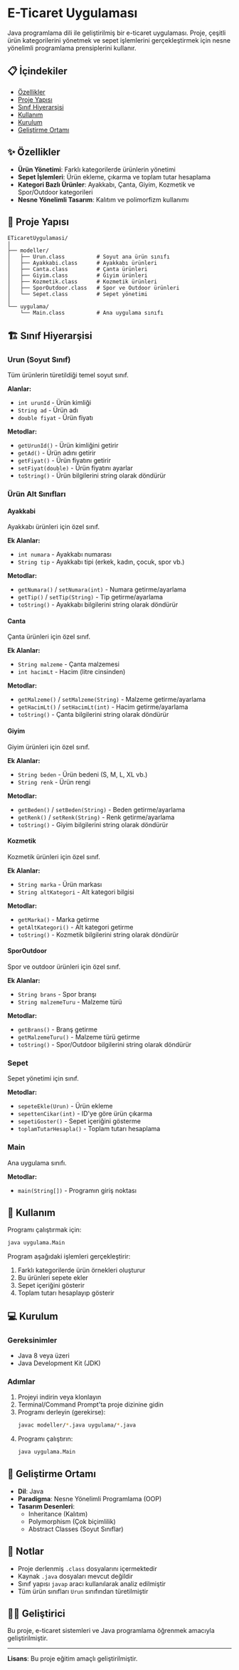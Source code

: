# E-Ticaret Uygulaması

Java programlama dili ile geliştirilmiş bir e-ticaret uygulaması. Proje, çeşitli ürün kategorilerini yönetmek ve sepet işlemlerini gerçekleştirmek için nesne yönelimli programlama prensiplerini kullanır.

## 📋 İçindekiler

- [Özellikler](#özellikler)
- [Proje Yapısı](#proje-yapısı)
- [Sınıf Hiyerarşisi](#sınıf-hiyerarşisi)
- [Kullanım](#kullanım)
- [Kurulum](#kurulum)
- [Geliştirme Ortamı](#geliştirme-ortamı)

## ✨ Özellikler

- **Ürün Yönetimi**: Farklı kategorilerde ürünlerin yönetimi
- **Sepet İşlemleri**: Ürün ekleme, çıkarma ve toplam tutar hesaplama
- **Kategori Bazlı Ürünler**: Ayakkabı, Çanta, Giyim, Kozmetik ve Spor/Outdoor kategorileri
- **Nesne Yönelimli Tasarım**: Kalıtım ve polimorfizm kullanımı

## 📁 Proje Yapısı

```
ETicaretUygulamasi/
│
├── modeller/
│   ├── Urun.class          # Soyut ana ürün sınıfı
│   ├── Ayakkabi.class      # Ayakkabı ürünleri
│   ├── Canta.class         # Çanta ürünleri
│   ├── Giyim.class         # Giyim ürünleri
│   ├── Kozmetik.class      # Kozmetik ürünleri
│   ├── SporOutdoor.class   # Spor ve Outdoor ürünleri
│   └── Sepet.class         # Sepet yönetimi
│
└── uygulama/
    └── Main.class          # Ana uygulama sınıfı
```

## 🏗️ Sınıf Hiyerarşisi

### Urun (Soyut Sınıf)
Tüm ürünlerin türetildiği temel soyut sınıf.

**Alanlar:**
- `int urunId` - Ürün kimliği
- `String ad` - Ürün adı
- `double fiyat` - Ürün fiyatı

**Metodlar:**
- `getUrunId()` - Ürün kimliğini getirir
- `getAd()` - Ürün adını getirir
- `getFiyat()` - Ürün fiyatını getirir
- `setFiyat(double)` - Ürün fiyatını ayarlar
- `toString()` - Ürün bilgilerini string olarak döndürür

### Ürün Alt Sınıfları

#### Ayakkabi
Ayakkabı ürünleri için özel sınıf.

**Ek Alanlar:**
- `int numara` - Ayakkabı numarası
- `String tip` - Ayakkabı tipi (erkek, kadın, çocuk, spor vb.)

**Metodlar:**
- `getNumara()` / `setNumara(int)` - Numara getirme/ayarlama
- `getTip()` / `setTip(String)` - Tip getirme/ayarlama
- `toString()` - Ayakkabı bilgilerini string olarak döndürür

#### Canta
Çanta ürünleri için özel sınıf.

**Ek Alanlar:**
- `String malzeme` - Çanta malzemesi
- `int hacimLt` - Hacim (litre cinsinden)

**Metodlar:**
- `getMalzeme()` / `setMalzeme(String)` - Malzeme getirme/ayarlama
- `getHacimLt()` / `setHacimLt(int)` - Hacim getirme/ayarlama
- `toString()` - Çanta bilgilerini string olarak döndürür

#### Giyim
Giyim ürünleri için özel sınıf.

**Ek Alanlar:**
- `String beden` - Ürün bedeni (S, M, L, XL vb.)
- `String renk` - Ürün rengi

**Metodlar:**
- `getBeden()` / `setBeden(String)` - Beden getirme/ayarlama
- `getRenk()` / `setRenk(String)` - Renk getirme/ayarlama
- `toString()` - Giyim bilgilerini string olarak döndürür

#### Kozmetik
Kozmetik ürünleri için özel sınıf.

**Ek Alanlar:**
- `String marka` - Ürün markası
- `String altKategori` - Alt kategori bilgisi

**Metodlar:**
- `getMarka()` - Marka getirme
- `getAltKategori()` - Alt kategori getirme
- `toString()` - Kozmetik bilgilerini string olarak döndürür

#### SporOutdoor
Spor ve outdoor ürünleri için özel sınıf.

**Ek Alanlar:**
- `String brans` - Spor branşı
- `String malzemeTuru` - Malzeme türü

**Metodlar:**
- `getBrans()` - Branş getirme
- `getMalzemeTuru()` - Malzeme türü getirme
- `toString()` - Spor/Outdoor bilgilerini string olarak döndürür

### Sepet
Sepet yönetimi için sınıf.

**Metodlar:**
- `sepeteEkle(Urun)` - Ürün ekleme
- `sepettenCikar(int)` - ID'ye göre ürün çıkarma
- `sepetiGoster()` - Sepet içeriğini gösterme
- `toplamTutarHesapla()` - Toplam tutarı hesaplama

### Main
Ana uygulama sınıfı.

**Metodlar:**
- `main(String[])` - Programın giriş noktası

## 🚀 Kullanım

Programı çalıştırmak için:

```bash
java uygulama.Main
```

Program aşağıdaki işlemleri gerçekleştirir:
1. Farklı kategorilerde ürün örnekleri oluşturur
2. Bu ürünleri sepete ekler
3. Sepet içeriğini gösterir
4. Toplam tutarı hesaplayıp gösterir

## 💻 Kurulum

### Gereksinimler
- Java 8 veya üzeri
- Java Development Kit (JDK)

### Adımlar

1. Projeyi indirin veya klonlayın
2. Terminal/Command Prompt'ta proje dizinine gidin
3. Programı derleyin (gerekirse):
   ```bash
   javac modeller/*.java uygulama/*.java
   ```
4. Programı çalıştırın:
   ```bash
   java uygulama.Main
   ```

## 🔧 Geliştirme Ortamı

- **Dil**: Java
- **Paradigma**: Nesne Yönelimli Programlama (OOP)
- **Tasarım Desenleri**: 
  - Inheritance (Kalıtım)
  - Polymorphism (Çok biçimlilik)
  - Abstract Classes (Soyut Sınıflar)

## 📝 Notlar

- Proje derlenmiş `.class` dosyalarını içermektedir
- Kaynak `.java` dosyaları mevcut değildir
- Sınıf yapısı `javap` aracı kullanılarak analiz edilmiştir
- Tüm ürün sınıfları `Urun` sınıfından türetilmiştir

## 👨‍💻 Geliştirici

Bu proje, e-ticaret sistemleri ve Java programlama öğrenmek amacıyla geliştirilmiştir.

---

**Lisans**: Bu proje eğitim amaçlı geliştirilmiştir.
